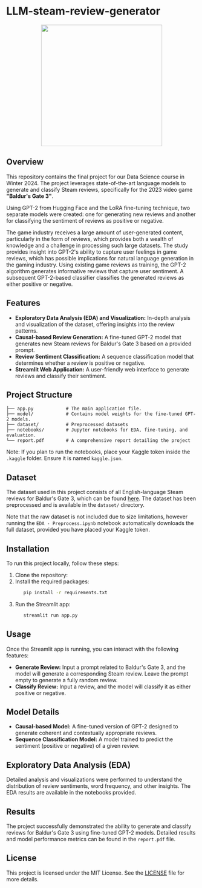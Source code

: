 # LLM-steam-review-generator

<p align="center">
  <img height=320 src="https://baldursgate3.game/wallpapers/thumbnails/wallpaper-01-thumb.jpg?raw=true" >
</p>

## Overview
This repository contains the final project for our Data Science course in Winter 2024. The project leverages state-of-the-art language models to generate and classify Steam reviews, specifically for the 2023 video game **"Baldur's Gate 3"**. 

Using GPT-2 from Hugging Face and the LoRA fine-tuning technique, two separate models were created: one for generating new reviews and another for classifying the sentiment of reviews as positive or negative.

The game industry receives a large amount of user-generated content, particularly in the form of reviews, which provides both a wealth of knowledge and a challenge in processing such large datasets. The study provides insight into GPT-2's ability to capture user feelings in game reviews, which has possible implications for natural language generation in the gaming industry. Using existing game reviews as training, the GPT-2 algorithm generates informative reviews that capture user sentiment. A subsequent GPT-2-based classifier classifies the generated reviews as either positive or negative.


## Features
- **Exploratory Data Analysis (EDA) and Visualization:** In-depth analysis and visualization of the dataset, offering insights into the review patterns.
- **Causal-based Review Generation:** A fine-tuned GPT-2 model that generates new Steam reviews for Baldur's Gate 3 based on a provided prompt.
- **Review Sentiment Classification:** A sequence classification model that determines whether a review is positive or negative.
- **Streamlit Web Application:** A user-friendly web interface to generate reviews and classify their sentiment.


## Project Structure

```
├── app.py            # The main application file.
├── model/            # Contains model weights for the fine-tuned GPT-2 models.
├── dataset/          # Preprocessed datasets
├── notebooks/        # Jupyter notebooks for EDA, fine-tuning, and evaluation.
└── report.pdf        # A comprehensive report detailing the project
```

Note: If you plan to run the notebooks, place your Kaggle token inside the `.kaggle` folder. Ensure it is named `kaggle.json`.


## Dataset
The dataset used in this project consists of all English-language Steam reviews for Baldur's Gate 3, which can be found [here](https://www.kaggle.com/datasets/harisyafie/baldurs-gate-3-steam-reviews). The dataset has been preprocessed and is available in the `dataset/` directory. 

Note that the raw dataset is not included due to size limitations, however running the `EDA - Preprocess.ipynb` notebook automatically downloads the full dataset, provided you have placed your Kaggle token.


## Installation
To run this project locally, follow these steps:
1. Clone the repository:
2. Install the required packages:
   ```bash
      pip install -r requirements.txt
    ```
3. Run the Streamlit app:
   ```bash
      streamlit run app.py
    ```

## Usage
Once the Streamlit app is running, you can interact with the following features:
- **Generate Review:** Input a prompt related to Baldur's Gate 3, and the model will generate a corresponding Steam review. Leave the prompt empty to generate a fully random review.
- **Classify Review:** Input a review, and the model will classify it as either positive or negative.


## Model Details
- **Causal-based Model:** A fine-tuned version of GPT-2 designed to generate coherent and contextually appropriate reviews.
- **Sequence Classification Model:** A model trained to predict the sentiment (positive or negative) of a given review.


## Exploratory Data Analysis (EDA)
Detailed analysis and visualizations were performed to understand the distribution of review sentiments, word frequency, and other insights. The EDA results are available in the notebooks provided.


## Results
The project successfully demonstrated the ability to generate and classify reviews for Baldur's Gate 3 using fine-tuned GPT-2 models. Detailed results and model performance metrics can be found in the `report.pdf` file.



## License
This project is licensed under the MIT License. See the [LICENSE](LICENSE) file for more details.




